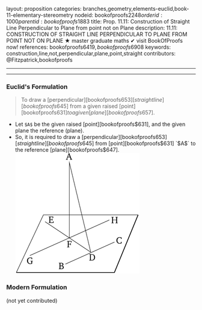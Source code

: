 layout: proposition
categories: branches,geometry,elements-euclid,book-11-elementary-stereometry
nodeid: bookofproofs$2248
orderid: 1000
parentid: bookofproofs$1883
title: Prop. 11.11: Construction of Straight Line Perpendicular to Plane from point not on Plane
description: 11.11: CONSTRUCTION OF STRAIGHT LINE PERPENDICULAR TO PLANE FROM POINT NOT ON PLANE &#9733; master graduate maths &#10004; visit BookOfProofs now!
references: bookofproofs$6419,bookofproofs$6908
keywords: construction,line,not,perpendicular,plane,point,straight
contributors: @Fitzpatrick,bookofproofs

---


---

### Euclid's Formulation

> To draw a [perpendicular][bookofproofs$653] [straight line][bookofproofs$645] from a given raised [point][bookofproofs$631] to a given [plane][bookofproofs$657].

* Let `$A$` be the given raised [point][bookofproofs$631], and the given plane the reference (plane).
* So, it is required to draw a [perpendicular][bookofproofs$653] [straight line][bookofproofs$645] from [point][bookofproofs$631] `$A$` to the reference [plane][bookofproofs$647].
![fig11e](https://github.com/bookofproofs/bookofproofs.github.io/blob/main/_sources/_assets/images/euclid/Book11/fig11e.png?raw=true)


### Modern Formulation

(not yet contributed)
